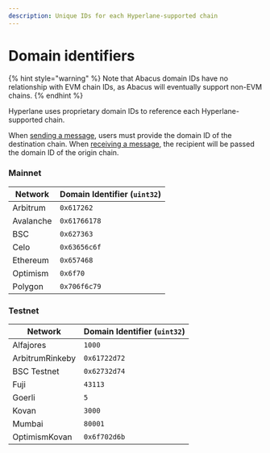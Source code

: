 ```yaml
---
description: Unique IDs for each Hyperlane-supported chain
---
```


# Domain identifiers

{% hint style="warning" %}
Note that Abacus domain IDs have no relationship with EVM chain IDs, as Abacus will eventually support non-EVM chains.
{% endhint %}

Hyperlane uses proprietary domain IDs to reference each Hyperlane-supported chain.

When [sending a message](messaging-api/send.md), users must provide the domain ID of the destination chain. When [receiving a message](messaging-api/receive.md), the recipient will be passed the domain ID of the origin chain.

### Mainnet

| Network   | Domain Identifier (`uint32`) |
| --------- | ---------------------------- |
| Arbitrum  | `0x617262`                   |
| Avalanche | `0x61766178`                 |
| BSC       | `0x627363`                   |
| Celo      | `0x63656c6f`                 |
| Ethereum  | `0x657468`                   |
| Optimism  | `0x6f70`                     |
| Polygon   | `0x706f6c79`                 |

### Testnet

| Network         | Domain Identifier (`uint32`) |
| --------------- | ---------------------------- |
| Alfajores       | `1000`                       |
| ArbitrumRinkeby | `0x61722d72`                 |
| BSC Testnet     | `0x62732d74`                 |
| Fuji            | `43113`                      |
| Goerli          | `5`                          |
| Kovan           | `3000`                       |
| Mumbai          | `80001`                      |
| OptimismKovan   | `0x6f702d6b`                 |
